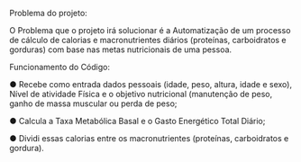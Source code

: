 Problema do projeto: 

O Problema que o projeto irá solucionar é a Automatização de um processo de cálculo de calorias e macronutrientes diários (proteínas, carboidratos e gorduras) com base nas metas nutricionais de uma pessoa. 

Funcionamento do Código:

 ● Recebe como entrada dados pessoais (idade, peso, altura, idade e sexo), 
Nível de atividade Física e o objetivo nutricional (manutenção de peso, ganho de massa muscular ou perda de peso;

● Calcula a Taxa Metabólica Basal e o Gasto Energético Total Diário;

● Dividi essas calorias entre os macronutrientes (proteínas, carboidratos e gordura).

